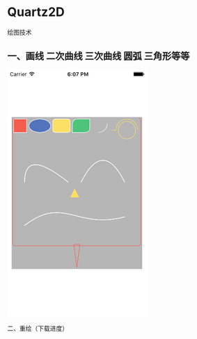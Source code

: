 # Quartz2D
绘图技术
## 一、画线 二次曲线 三次曲线 圆弧 三角形等等
![image](https://raw.githubusercontent.com/19940524/UIBezierPathDemo/master/UIBezierPathDemo/sketch.png)

二、重绘（下载进度）
